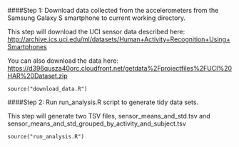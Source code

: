 ####Step 1: Download data collected from the accelerometers from the Samsung Galaxy S smartphone to current working directory.

This step will download the UCI sensor data described here:
http://archive.ics.uci.edu/ml/datasets/Human+Activity+Recognition+Using+Smartphones 

You can also download the data here:
https://d396qusza40orc.cloudfront.net/getdata%2Fprojectfiles%2FUCI%20HAR%20Dataset.zip 

    source("download_data.R")
    
####Step 2: Run run_analysis.R script to generate tidy data sets.

This step will generate two TSV files, sensor_means_and_std.tsv and sensor_means_and_std_grouped_by_activity_and_subject.tsv 

    source("run_analysis.R")
  
  
